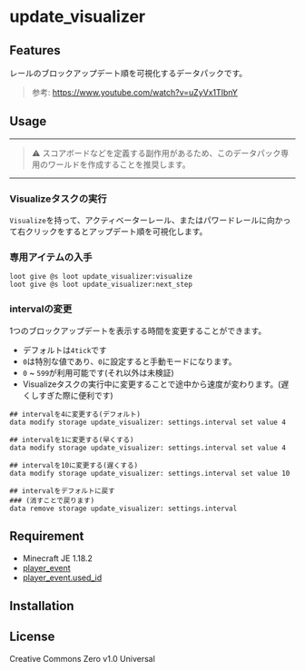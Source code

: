 update_visualizer
==

## Features

レールのブロックアップデート順を可視化するデータパックです。

> 参考: https://www.youtube.com/watch?v=uZyVx1TIbnY

## Usage

---

> ⚠ スコアボードなどを定義する副作用があるため、このデータパック専用のワールドを作成することを推奨します。

---

### Visualizeタスクの実行

`Visualize`を持って、アクティベーターレール、またはパワードレールに向かって右クリックをするとアップデート順を可視化します。

### 専用アイテムの入手

```mcfunction
loot give @s loot update_visualizer:visualize
loot give @s loot update_visualizer:next_step
```

### intervalの変更

1つのブロックアップデートを表示する時間を変更することができます。  

- デフォルトは`4tick`です
- `0`は特別な値であり、`0`に設定すると手動モードになります。
- `0` ~ `599`が利用可能です(それ以外は未検証)
- Visualizeタスクの実行中に変更することで途中から速度が変わります。(遅くしすぎた際に便利です)

```mcfunction
## intervalを4に変更する(デフォルト)
data modify storage update_visualizer: settings.interval set value 4

## intervalを1に変更する(早くする)
data modify storage update_visualizer: settings.interval set value 4

## intervalを10に変更する(遅くする)
data modify storage update_visualizer: settings.interval set value 10

## intervalをデフォルトに戻す
### (消すことで戻ります)
data remove storage update_visualizer: settings.interval
```

## Requirement

- Minecraft JE 1.18.2
- [player_event](https://github.com/a-happin/player_event)
- [player_event.used_id](https://github.com/a-happin/player_event.used_id)

## Installation

## License
Creative Commons Zero v1.0 Universal
